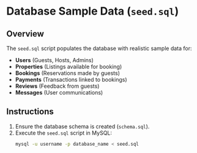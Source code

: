 # Database Sample Data (`seed.sql`)

## Overview
The `seed.sql` script populates the database with realistic sample data for:
- **Users** (Guests, Hosts, Admins)
- **Properties** (Listings available for booking)
- **Bookings** (Reservations made by guests)
- **Payments** (Transactions linked to bookings)
- **Reviews** (Feedback from guests)
- **Messages** (User communications)

## Instructions
1. Ensure the database schema is created (`schema.sql`).
2. Execute the `seed.sql` script in MySQL:
   ```sh
   mysql -u username -p database_name < seed.sql
